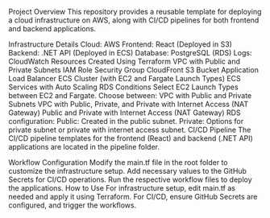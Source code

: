 Project Overview
This repository provides a reusable template for deploying a cloud infrastructure on AWS, along with CI/CD pipelines for both frontend and backend applications.

Infrastructure Details
Cloud: AWS
Frontend: React (Deployed in S3)
Backend: .NET API (Deployed in ECS)
Database: PostgreSQL (RDS)
Logs: CloudWatch
Resources Created Using Terraform
VPC with Public and Private Subnets
IAM Role
Security Group
CloudFront
S3 Bucket
Application Load Balancer
ECS Cluster (with EC2 and Fargate Launch Types)
ECS Services with Auto Scaling
RDS
Conditions
Select EC2 Launch Types between EC2 and Fargate.
Choose between:
VPC with Public and Private Subnets
VPC with Public, Private, and Private with Internet Access (NAT Gateway)
Public and Private with Internet Access (NAT Gateway)
RDS configuration:
Public: Created in the public subnet.
Private: Options for private subnet or private with internet access subnet.
CI/CD Pipeline
The CI/CD pipeline templates for the frontend (React) and backend (.NET API) applications are located in the pipeline folder.

Workflow Configuration
Modify the main.tf file in the root folder to customize the infrastructure setup.
Add necessary values to the GitHub Secrets for CI/CD operations.
Run the respective workflow files to deploy the applications.
How to Use
For infrastructure setup, edit main.tf as needed and apply it using Terraform.
For CI/CD, ensure GitHub Secrets are configured, and trigger the workflows.